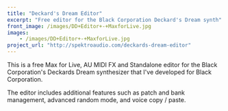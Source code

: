 ```yaml
---
title: "Deckard's Dream Editor"
excerpt: "Free editor for the Black Corporation Deckard's Dream synth"
front_image: /images/DD+Editor+-+MaxforLive.jpg
images: 
    - /images/DD+Editor+-+MaxforLive.jpg
project_url: "http://spektroaudio.com/deckards-dream-editor"
---
```



This is a free Max for Live, AU MIDI FX and Standalone editor for the Black Corporation's Deckards Dream synthesizer that I've developed for Black Corporation.

The editor includes additional features such as patch and bank management, advanced random mode, and voice copy / paste.

